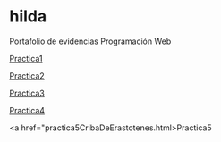 # hilda
Portafolio de evidencias Programación Web 


<a href="practica1Matriz-de-estilos.html">Practica1</a>

<a href="https://www.dropbox.com/s/0qlgogwfyi7jvqx/Curriculum%20Vitae.pdf?dl=0">Practica2</a>

<a href="practica3HorarioAlumno.html">Practica3</a>

<a href="https://www.dropbox.com/s/bnn9dsn0ntti8br/Curriculum%20Vitaecss.pdf?dl=0">Practica4</a>

<a href="practica5CribaDeErastotenes.html>Practica5</a>
